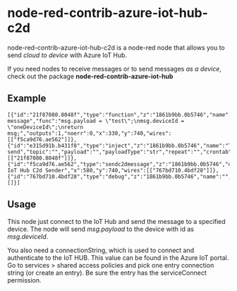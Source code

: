 # node-red-contrib-azure-iot-hub-c2d 
node-red-contrib-azure-iot-hub-c2d  is a node-red node that allows you to send *cloud to device* with Azure IoT Hub.

If you need nodes to receive messages or to send messages *as a device*, check out the package **node-red-contrib-azure-iot-hub**

## Example

```
[{"id":"21f87080.8048f","type":"function","z":"1861b9bb.0b5746","name":"Prepare message","func":"msg.payload = \"test\";\nmsg.deviceId = \"oneDeviceId\";\nreturn msg;","outputs":1,"noerr":0,"x":330,"y":740,"wires":[["f5ca9d76.ae562"]]},{"id":"e315d91b.b431f8","type":"inject","z":"1861b9bb.0b5746","name":"Trigger send","topic":"","payload":"","payloadType":"str","repeat":"","crontab":"","once":false,"onceDelay":0.1,"x":130,"y":740,"wires":[["21f87080.8048f"]]},{"id":"f5ca9d76.ae562","type":"sendc2dmessage","z":"1861b9bb.0b5746","deviceId":"","name":"Azure IoT Hub C2d Sender","x":580,"y":740,"wires":[["767bd710.4bdf28"]]},{"id":"767bd710.4bdf28","type":"debug","z":"1861b9bb.0b5746","name":"","active":true,"tosidebar":true,"console":false,"tostatus":false,"complete":"payload","targetType":"msg","x":810,"y":740,"wires":[]}]
```


## Usage
This node just connect to the IoT Hub and send the message to a specified device. The node will send *msg.payload* to the device with id as *msg.deviceId*.

You also need a connectionString, which is used to connect and authenticate to the IoT HUB. 
This value can be found in the Azure IoT portal. Go to services > shared access policies and pick one entry connection string (or create an entry). Be sure the entry has the serviceConnect permission.
